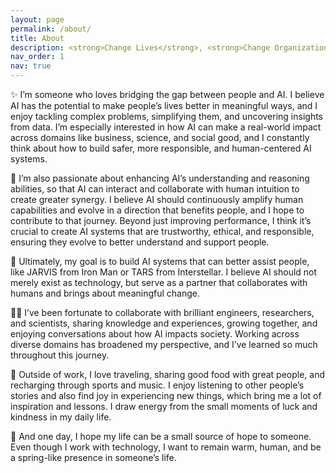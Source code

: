 ```yaml
---
layout: page
permalink: /about/
title: About
description: <strong>Change Lives</strong>, <strong>Change Organizations</strong>, <strong>Change the World</strong><br>Driving Innovation through Collaboration, Sharing, and Documentation
nav_order: 1
nav: true
---
```


✨ I’m someone who loves bridging the gap between people and AI. I believe AI has the potential to make people’s lives better in meaningful ways, and I enjoy tackling complex problems, simplifying them, and uncovering insights from data. I’m especially interested in how AI can make a real-world impact across domains like business, science, and social good, and I constantly think about how to build safer, more responsible, and human-centered AI systems.

🤖 I’m also passionate about enhancing AI’s understanding and reasoning abilities, so that AI can interact and collaborate with human intuition to create greater synergy. I believe AI should continuously amplify human capabilities and evolve in a direction that benefits people, and I hope to contribute to that journey. Beyond just improving performance, I think it’s crucial to create AI systems that are trustworthy, ethical, and responsible, ensuring they evolve to better understand and support people.

🚀 Ultimately, my goal is to build AI systems that can better assist people, like JARVIS from Iron Man or TARS from Interstellar. I believe AI should not merely exist as technology, but serve as a partner that collaborates with humans and brings about meaningful change.

🧑‍🔬 I’ve been fortunate to collaborate with brilliant engineers, researchers, and scientists, sharing knowledge and experiences, growing together, and enjoying conversations about how AI impacts society. Working across diverse domains has broadened my perspective, and I’ve learned so much throughout this journey.

🌱 Outside of work, I love traveling, sharing good food with great people, and recharging through sports and music. I enjoy listening to other people’s stories and also find joy in experiencing new things, which bring me a lot of inspiration and lessons. I draw energy from the small moments of luck and kindness in my daily life.

🌸 And one day, I hope my life can be a small source of hope to someone. Even though I work with technology, I want to remain warm, human, and be a spring-like presence in someone’s life.
